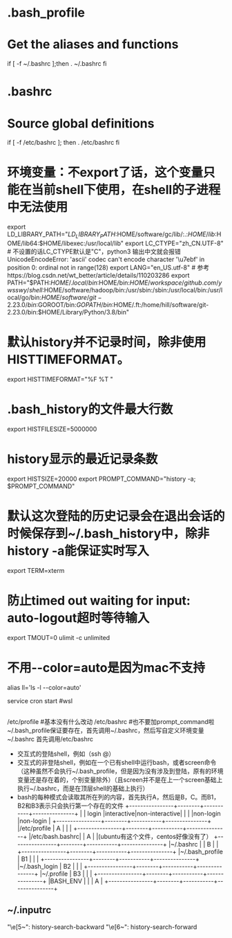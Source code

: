 # .bash_profile
# Get the aliases and functions
if [ -f ~/.bashrc ];then
  . ~/.bashrc
fi

# .bashrc
# Source global definitions
if [ -f /etc/bashrc ]; then
  . /etc/bashrc
fi
# 环境变量：不export了话，这个变量只能在当前shell下使用，在shell的子进程中无法使用
export LD_LIBRARY_PATH="$LD_LIBRARY_PATH:$HOME/software/gc/lib/:.:$HOME/lib:$HOME/lib64:$HOME/libexec:/usr/local/lib"
export LC_CTYPE="zh_CN.UTF-8"  # 不设置的话LC_CTYPE默认是"C"，python3 输出中文就会报错UnicodeEncodeError: 'ascii' codec can't encode character '\u7ebf' in position 0: ordinal not in range(128)
export LANG="en_US.utf-8"  # 参考 https://blog.csdn.net/wt_better/article/details/110203286
export PATH="$PATH:$HOME/.local/bin:$HOME/bin:$HOME/workspace/github.com/ywsswy/shell:$HOME/software/hadoop/bin:/usr/sbin:/sbin:/usr/local/bin:/usr/local/go/bin:$HOME/software/git-2.23.0/bin:$GOROOT/bin:$GOPATH/bin:$HOME/.ft:/home/hill/software/git-2.23.0/bin:$HOME/Library/Python/3.8/bin"
# 默认history并不记录时间，除非使用HISTTIMEFORMAT。
export HISTTIMEFORMAT="%F %T "
# .bash_history的文件最大行数
export HISTFILESIZE=5000000
# history显示的最近记录条数
export HISTSIZE=20000
export PROMPT_COMMAND="history -a; $PROMPT_COMMAND"
# 默认这次登陆的历史记录会在退出会话的时候保存到~/.bash_history中，除非history -a能保证实时写入
export TERM=xterm
# 防止timed out waiting for input: auto-logout超时等待输入
export TMOUT=0
ulimit -c unlimited
# 不用--color=auto是因为mac不支持
alias ll='ls -l --color=auto'


service cron start #wsl


## 
/etc/profile #基本没有什么改动
/etc/bashrc #也不要加prompt_command啦
~/.bash_profile保证要存在，首先调用~/.bashrc，然后写自定义环境变量
~/.bashrc 首先调用/etc/bashrc

- 交互式的登陆shell，例如（ssh <user>@<host>）
- 交互式的非登陆shell，例如在一个已有shell中运行bash，或者screen命令（这种虽然不会执行~/.bash_profile，但是因为没有涉及到登陆，原有的环境变量还是存在着的，个别变量除外）（且screen并不是在上一个screen基础上执行~/.bashrc，而是在顶层shell的基础上执行）
- bash的每种模式会读取其所在列的内容，首先执行A，然后是B，C。而B1，B2和B3表示只会执行第一个存在的文件
+----------------+--------+-----------+---------------+
|                | login  |interactive|non-interactive|
|                |        |non-login  |non-login      |
+----------------+--------+-----------+---------------+
|/etc/profile    |   A    |           |               |
+----------------+--------+-----------+---------------+
|/etc/bash.bashrc|        |    A      |               |(ubuntu有这个文件，centos好像没有了）
+----------------+--------+-----------+---------------+
|~/.bashrc       |        |    B      |               |
+----------------+--------+-----------+---------------+
|~/.bash_profile |   B1   |           |               |
+----------------+--------+-----------+---------------+
|~/.bash_login   |   B2   |           |               |
+----------------+--------+-----------+---------------+
|~/.profile      |   B3   |           |               |
+----------------+--------+-----------+---------------+
|BASH_ENV        |        |           |       A       |
+----------------+--------+-----------+---------------+


## ~/.inputrc
"\e[5~": history-search-backward
"\e[6~": history-search-forward